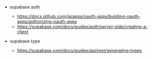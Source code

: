 - supabase auth
  - https://docs.github.com/ja/apps/oauth-apps/building-oauth-apps/authorizing-oauth-apps
  - https://supabase.com/docs/guides/auth/server-side/creating-a-client

- supabase type
  - https://supabase.com/docs/guides/api/rest/generating-types
